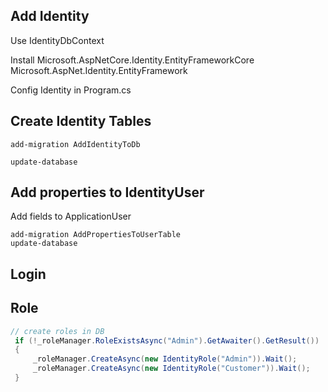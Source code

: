 ## Add Identity
Use IdentityDbContext

Install 
Microsoft.AspNetCore.Identity.EntityFrameworkCore
Microsoft.AspNet.Identity.EntityFramework


Config Identity in Program.cs


## Create Identity Tables
```
add-migration AddIdentityToDb

update-database
```

## Add properties to IdentityUser
Add fields to ApplicationUser

```
add-migration AddPropertiesToUserTable
update-database
```


## Login



## Role 
```cs
// create roles in DB
 if (!_roleManager.RoleExistsAsync("Admin").GetAwaiter().GetResult())
 {
     _roleManager.CreateAsync(new IdentityRole("Admin")).Wait();
     _roleManager.CreateAsync(new IdentityRole("Customer")).Wait();
 }
```
